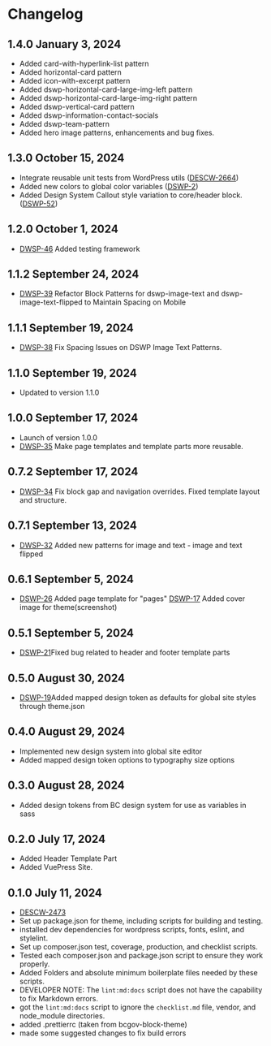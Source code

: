 # Changelog

## 1.4.0 January 3, 2024

- Added card-with-hyperlink-list pattern
- Added horizontal-card pattern
- Added icon-with-excerpt pattern
- Added dswp-horizontal-card-large-img-left pattern
- Added dswp-horizontal-card-large-img-right pattern
- Added dswp-vertical-card pattern
- Added dswp-information-contact-socials
- Added dswp-team-pattern
- Added hero image patterns, enhancements and bug fixes.

## 1.3.0 October 15, 2024

- Integrate reusable unit tests from WordPress utils ([DESCW-2664](https://apps.itsm.gov.bc.ca/jira/browse/DESCW-2664))
- Added new colors to global color variables ([DSWP-2](https://apps.itsm.gov.bc.ca/jira/browse/DSWP-2))
- Added Design System Callout style variation to core/header block. ([DSWP-52](https://apps.itsm.gov.bc.ca/jira/browse/DSWP-52))

## 1.2.0 October 1, 2024

-  [DWSP-46](https://citz-gdx.atlassian.net/browse/DSWP-46) Added testing framework


## 1.1.2 September 24, 2024

-  [DWSP-39](https://citz-gdx.atlassian.net/browse/DSWP-39) Refactor Block Patterns for dswp-image-text and dswp-image-text-flipped to Maintain Spacing on Mobile

## 1.1.1 September 19, 2024

-  [DWSP-38](https://citz-gdx.atlassian.net/browse/DSWP-38) Fix Spacing Issues on DSWP Image Text Patterns.

## 1.1.0 September 19, 2024

- Updated to version 1.1.0

## 1.0.0 September 17, 2024

-  Launch of version 1.0.0
-  [DWSP-35](https://citz-gdx.atlassian.net/browse/DSWP-35) Make page templates and template parts more reusable.

## 0.7.2 September 17, 2024

-  [DWSP-34](https://citz-gdx.atlassian.net/browse/DSWP-34) Fix block gap and navigation overrides. Fixed template layout and structure.

## 0.7.1 September 13, 2024

-  [DWSP-32](https://citz-gdx.atlassian.net/browse/DSWP-32) Added new patterns for image and text - image and text flipped

## 0.6.1 September 5, 2024

-  [DSWP-26](https://citz-gdx.atlassian.net/browse/DSWP-26) Added page template for "pages"
   [DSWP-17](https://citz-gdx.atlassian.net/browse/DSWP-17) Added cover image for theme(screenshot)

## 0.5.1 September 5, 2024

-  [DSWP-21](https://citz-gdx.atlassian.net/browse/DSWP-19)Fixed bug related to header and footer template parts

## 0.5.0 August 30, 2024

-  [DSWP-19](https://citz-gdx.atlassian.net/browse/DSWP-19)Added mapped design token as defaults for global site styles through theme.json

## 0.4.0 August 29, 2024

-   Implemented new design system into global site editor
-   Added mapped design token options to typography size options

## 0.3.0 August 28, 2024

-   Added design tokens from BC design system for use as variables in sass

## 0.2.0 July 17, 2024

-   Added Header Template Part
-   Added VuePress Site.

## 0.1.0 July 11, 2024

-   [DESCW-2473](https://citz-gdx.atlassian.net/browse/DESCW-2473)
-   Set up package.json for theme, including scripts for building and testing.
-   installed dev dependencies for wordpress scripts, fonts, eslint, and stylelint.
-   Set up composer.json test, coverage, production, and checklist scripts.
-   Tested each composer.json and package.json script to ensure they work properly.
-   Added Folders and absolute minimum boilerplate files needed by these scripts.
-   DEVELOPER NOTE: The `lint:md:docs` script does not have the capability to fix Markdown errors.
-   got the `lint:md:docs` script to ignore the `checklist.md` file, vendor, and node_module directories.
-   added .prettierrc (taken from bcgov-block-theme)
-   made some suggested changes to fix build errors
